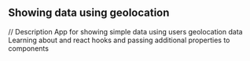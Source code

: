 ## Showing data using geolocation

// Description
App for showing simple data using users geolocation data
Learning about and react hooks and passing additional properties to components
